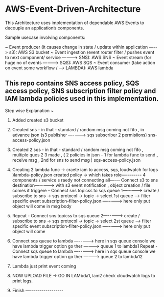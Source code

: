 # AWS-Event-Driven-Architecture
This Architecture uses implementation of dependable AWS Events to decouple an application’s components.

Sample usecase involving components:

~ Event producer (it causes change in state / update within application  —--> s3): AWS S3 bucket
~ Event ingestion (event router filter / pushes event to next component/ service —---> SNS): AWS SNS
~ Event stream (for huge no of events —---> SQS): AWS SQS
~ Event consumer (take action on event some workflow /  —-> LAMBDA): AWS lambda

This repo contains SNS access policy, SQS access policy, SNS subscription filter policy and IAM lambda policies used in this implementation.
-----------------------------------------------------------------------------------------------------------------------------------------------
Step wise Explanation ~

1. Added created s3 bucket 
2. Created sns - in that - standard / random msg coming not fifo , in advance json (s3 publisher —----> sqs subscriber 2 permisiions) sns-access-policy.json
3. Created 2 sqs  - in that - standard / random msg coming not fifo , multiple ques 2  3 made , ( 2 policies in json  -  1 for lambda func to send , receive msg , 2nd for  sns to send msg  )   sqs-access-policy.json
4. Creating 2 lambda func → craete iam to access, sqs, loudwatch for logs )lambda-policy.json created policy -> which takes role—-------- 4 components / service s raedy not connecting all—---
Connect s3 to sns destination—-----> with s3 event notification , object creation / file comes it triggere –
Connect sns topicss to sqs  queue 1—-----> create / subscribe to sns  -> sqs protocol -> topic -> select 1st queue —-> filter specific event subscription-filter-policy.json —-----> here only put object will come in msg body

5. Repeat - Connect sns topicss to sqs  queue 2—-----> create / subscribe to sns  -> sqs protocol -> topic -> select 2st queue —-> filter specific event subscription-filter-policy.json —-----> here only put object will come

6. Connect sqs queue to lambda —-----> here in sqs queue console we have lambda trigger option go ther —---> queue 1 to lambda1
Repeat - Connect sqs queue to lambda —-----> here in sqs queue console we have lambda trigger option go ther —---> queue 2 to lambda12 

7. Lambda just print event coming 

8. NOW UPLOAD FILE → GO IN LAMbda1, lam2 check cloudwatch logs to print logs.

9. Finish
—-----------------

